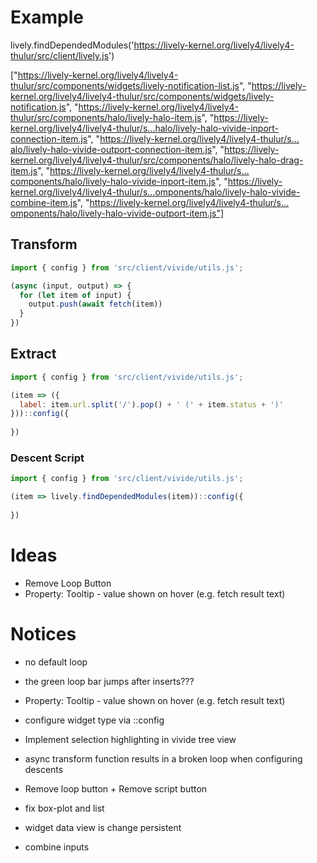 <script>
import { openBrowser, openComponent } from "doc/PX2018/project_2/utils.js"
</script>
<link rel="stylesheet" type="text/css" href="doc/PX2018/project_2/utils.css">

# Example

lively.findDependedModules('https://lively-kernel.org/lively4/lively4-thulur/src/client/lively.js')

["https://lively-kernel.org/lively4/lively4-thulur/src/components/widgets/lively-notification-list.js", "https://lively-kernel.org/lively4/lively4-thulur/src/components/widgets/lively-notification.js", "https://lively-kernel.org/lively4/lively4-thulur/src/components/halo/lively-halo-item.js", "https://lively-kernel.org/lively4/lively4-thulur/s…halo/lively-halo-vivide-inport-connection-item.js", "https://lively-kernel.org/lively4/lively4-thulur/s…alo/lively-halo-vivide-outport-connection-item.js", "https://lively-kernel.org/lively4/lively4-thulur/src/components/halo/lively-halo-drag-item.js", "https://lively-kernel.org/lively4/lively4-thulur/s…components/halo/lively-halo-vivide-inport-item.js", "https://lively-kernel.org/lively4/lively4-thulur/s…omponents/halo/lively-halo-vivide-combine-item.js", "https://lively-kernel.org/lively4/lively4-thulur/s…omponents/halo/lively-halo-vivide-outport-item.js"]

## Transform

``` javascript
import { config } from 'src/client/vivide/utils.js';

(async (input, output) => {
  for (let item of input) {
    output.push(await fetch(item))
  }
})
```

## Extract

``` javascript
import { config } from 'src/client/vivide/utils.js';

(item => ({
  label: item.url.split('/').pop() + ' (' + item.status + ')'
}))::config({
  
})
```

### Descent Script

``` javascript
import { config } from 'src/client/vivide/utils.js';

(item => lively.findDependedModules(item))::config({
  
})
```

# Ideas

- Remove Loop Button
- Property: Tooltip - value shown on hover (e.g. fetch result text)

# Notices

- no default loop
- the green loop bar jumps after inserts???
- Property: Tooltip - value shown on hover (e.g. fetch result text)
- configure widget type via ::config
- Implement selection highlighting in vivide tree view

- async transform function results in a broken loop when configuring descents
- Remove loop button + Remove script button
- fix box-plot and list

- widget data view is change persistent

- combine inputs
